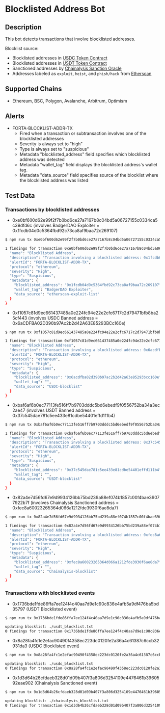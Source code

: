 # Blocklisted Address Bot

## Description

This bot detects transactions that involve blocklisted addresses.

Blocklist source:

* Blocklisted addresses in [USDC Token Contract](https://etherscan.io/address/0xa0b86991c6218b36c1d19d4a2e9eb0ce3606eb48)
* Blocklisted addresses in [USDT Token Contract](https://etherscan.io/address/0xdac17f958d2ee523a2206206994597c13d831ec7)
* Sanctioned addresses by [Chainalysis Sanction Oracle](https://etherscan.io/address/0x40c57923924b5c5c5455c48d93317139addac8fb)
* Addresses labeled as `exploit`, `heist`, and `phish/hack` from [Etherscan](https://etherscan.io/labelcloud)

## Supported Chains

- Ethereum, BSC, Polygon, Avalanche, Arbitrum, Optimism

## Alerts

- FORTA-BLOCKLIST-ADDR-TX
  - Fired when a transaction or subtransaction involves one of the blocklisted addresses
  - Severity is always set to "high"
  - Type is always set to "suspicious"
  - Metadata "blocklisted_address" field specifies which blocklisted address was detected
  - Metadata "wallet_tag" field displays the blocklisted address's wallet tag.
  - Metadata "data_source" field specifies source of the blocklist where the blocklisted address was listed

## Test Data

### Transactions by blocklisted addresses

- 0xe0bf600d62e99f2f7b0bd6ce27a7167b8c04bd5a06727155c0334ca5c39dfd6c (involves BadgerDAO Exploiter = 0x1fcdb04d0c5364fbd92c73ca8af9baa72c269107)

```bash
$ npm run tx 0xe0bf600d62e99f2f7b0bd6ce27a7167b8c04bd5a06727155c0334ca5c39dfd6c

1 findings for transaction 0xe0bf600d62e99f2f7b0bd6ce27a7167b8c04bd5a06727155c0334ca5c39dfd6c {
  "name": "Blocklisted Address",
  "description": "Transaction involving a blocklisted address: 0x1fcdb04d0c5364fbd92c73ca8af9baa72c269107 with wallet tag: BadgerDAO Exploiter",
  "alertId": "FORTA-BLOCKLIST-ADDR-TX",
  "protocol": "ethereum",
  "severity": "High",
  "type": "Suspicious",
  "metadata": {
    "blocklisted_address": "0x1fcdb04d0c5364fbd92c73ca8af9baa72c269107",
    "wallet_tag": "BadgerDAO Exploiter",
    "data_source": "etherscan-exploit-list"
  }
}
```

- 0xf1057c81d9ec661437485a0e224fc94e22e2cfc6717c2d79471bfb8ba25cf443 (involves USDC Banned address = 0x6aCDFBA02D390b97Ac2b2d42A63E85293BCc160e)

```bash
$ npm run tx 0xf1057c81d9ec661437485a0e224fc94e22e2cfc6717c2d79471bfb8ba25cf443

1 findings for transaction 0xf1057c81d9ec661437485a0e224fc94e22e2cfc6717c2d79471bfb8ba25cf443 {
  "name": "Blocklisted Address",
  "description": "Transaction involving a blocklisted address: 0x6acdfba02d390b97ac2b2d42a63e85293bcc160e",
  "alertId": "FORTA-BLOCKLIST-ADDR-TX",
  "protocol": "ethereum",
  "severity": "High",
  "type": "Suspicious",
  "metadata": {
    "blocklisted_address": "0x6acdfba02d390b97ac2b2d42a63e85293bcc160e",
    "wallet_tag": "",
    "data_source": "USDC-blocklist"
  }
}
```

- 0xbaf6af6b0ec77113fe516ff7b9703dddc5bd6ebedf9f0556752ba34a3ec2ae47 (involves USDT Banned address = 0x37c545dae781c5ee433e81cdbe54401effd111b4)

```bash
$ npm run tx 0xbaf6af6b0ec77113fe516ff7b9703dddc5bd6ebedf9f0556752ba34a3ec2ae47

1 findings for transaction 0xbaf6af6b0ec77113fe516ff7b9703dddc5bd6ebedf9f0556752ba34a3ec2ae47 {
  "name": "Blocklisted Address",
  "description": "Transaction involving a blocklisted address: 0x37c545dae781c5ee433e81cdbe54401effd111b4",
  "alertId": "FORTA-BLOCKLIST-ADDR-TX",
  "protocol": "ethereum",
  "severity": "High",
  "type": "Suspicious",
  "metadata": {
    "blocklisted_address": "0x37c545dae781c5ee433e81cdbe54401effd111b4",
    "wallet_tag": "",
    "data_source": "USDT-blocklist"
  }
}
```

- 0x82a4e7d56fd67e9d9934126bb75bd239a88ef074b1857c00f4bae39077922b7f (involves Chainalysis Sanctioned address = 0xfec8a60023265364d066a1212fde3930f6ae8da7)

```bash
$ npm run tx 0x82a4e7d56fd67e9d9934126bb75bd239a88ef074b1857c00f4bae39077922b7f

1 findings for transaction 0x82a4e7d56fd67e9d9934126bb75bd239a88ef074b1857c00f4bae39077922b7f {
  "name": "Blocklisted Address",
  "description": "Transaction involving a blocklisted address: 0xfec8a60023265364d066a1212fde3930f6ae8da7",
  "alertId": "FORTA-BLOCKLIST-ADDR-TX",
  "protocol": "ethereum",
  "severity": "High",
  "type": "Suspicious",
  "metadata": {
    "blocklisted_address": "0xfec8a60023265364d066a1212fde3930f6ae8da7",
    "wallet_tag": "",
    "data_source": "Chainalysis-blocklist"
  }
}
```

### Transactions with blocklisted events

- 0x1736bde1fde86ffa7ee124f4c40aa7d9e1c90c836e4afb5a9df476ba5bd35797 (USDT Blocklisted event)

```bash
$ npm run tx 0x1736bde1fde86ffa7ee124f4c40aa7d9e1c90c836e4afb5a9df476ba5bd35797

updating blocklist: ./usdt_blocklist.txt
0 findings for transaction 0x1736bde1fde86ffa7ee124f4c40aa7d9e1c90c836e4afb5a9df476ba5bd35797
```

- 0x8a28fa4fc1e2efac90490f4358ec223dc0120fe2a36a4c61387c6ccb32931da3 (USDC Blocklisted event)

```bash
$ npm run tx 0x8a28fa4fc1e2efac90490f4358ec223dc0120fe2a36a4c61387c6ccb32931da3

updating blocklist: ./usdc_blocklist.txt
0 findings for transaction 0x8a28fa4fc1e2efac90490f4358ec223dc0120fe2a36a4c61387c6ccb32931da3
```

- 0x1d3d64b26cfdaeb328d01d09b407f3a806d3254109e4476461b3960592eae902 (Chainalysis Sanctioned event)

```bash
$ npm run tx 0x1d3d64b26cfdaeb328d01d09b407f3a806d3254109e4476461b3960592eae902

updating blocklist: ./chainalysis_blocklist.txt
0 findings for transaction 0x1d3d64b26cfdaeb328d01d09b407f3a806d3254109e4476461b3960592eae902
```
